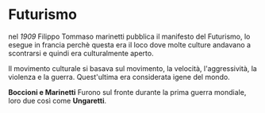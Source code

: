 # Futurismo

nel *1909* Filippo Tommaso marinetti pubblica il manifesto del Futurismo, lo esegue in francia perchè questa era il loco dove molte culture andavano a scontrarsi e quindi era culturalmente aperto.

Il movimento culturale si basava sul movimento, la velocità, l'aggressività, la violenza e la guerra. Quest'ultima era considerata igene del mondo.

**Boccioni e Marinetti** Furono sul fronte durante la prima guerra mondiale, loro due così come **Ungaretti**.


<!--stackedit_data:
eyJoaXN0b3J5IjpbMTg4Mjg2ODQzOSwxMDYyMjk5NDYxXX0=
-->